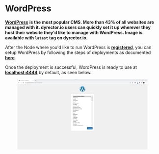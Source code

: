 # WordPress

[**WordPress**](https://wordpress.com/) **is the most popular CMS. More than 43% of all websites are managed with it. dyrector.io users can quickly set it up wherever they host their website they'd like to manage with WordPress. Image is available with `latest` tag on dyrector.io.**

After the Node where you'd like to run WordPress is [**registered**](../../docs/tutorials/register-your-node.md), you can setup WordPress by following the steps of deployments as documented [**here**](../../docs/tutorials/deploy-your-product.md).

Once the deployment is successful, WordPress is ready to use at [**localhost:4444**](http://localhost:4444) by default, as seen below.

<figure><img src="../../.gitbook/assets/dyrector-io-wordpress-setup-01.png" alt=""><figcaption></figcaption></figure>
